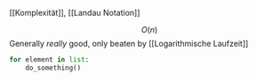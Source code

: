 [[Komplexität]], [[Landau Notation]]

$$O(n)$$
Generally _really_ good, only beaten by [[Logarithmische Laufzeit]]

```python
for element in list:
	do_something()
```
